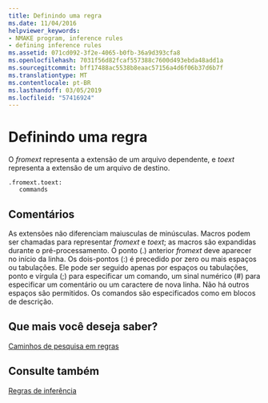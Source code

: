 ```yaml
---
title: Definindo uma regra
ms.date: 11/04/2016
helpviewer_keywords:
- NMAKE program, inference rules
- defining inference rules
ms.assetid: 071cd092-3f2e-4065-b0fb-36a9d393cfa8
ms.openlocfilehash: 7031f56d82fcaf557388c7600d493ebda48add1a
ms.sourcegitcommit: bff17488ac5538b8eaac57156a4d6f06b37d6b7f
ms.translationtype: MT
ms.contentlocale: pt-BR
ms.lasthandoff: 03/05/2019
ms.locfileid: "57416924"
---
```

# <a name="defining-a-rule"></a>Definindo uma regra

O *fromext* representa a extensão de um arquivo dependente, e *toext* representa a extensão de um arquivo de destino.

```
.fromext.toext:
   commands
```

## <a name="remarks"></a>Comentários

As extensões não diferenciam maiusculas de minúsculas. Macros podem ser chamadas para representar *fromext* e *toext*; as macros são expandidas durante o pré-processamento. O ponto (.) anterior *fromext* deve aparecer no início da linha. Os dois-pontos (:) é precedido por zero ou mais espaços ou tabulações. Ele pode ser seguido apenas por espaços ou tabulações, ponto e vírgula (;) para especificar um comando, um sinal numérico (#) para especificar um comentário ou um caractere de nova linha. Não há outros espaços são permitidos. Os comandos são especificados como em blocos de descrição.

## <a name="what-do-you-want-to-know-more-about"></a>Que mais você deseja saber?

[Caminhos de pesquisa em regras](../build/search-paths-in-rules.md)

## <a name="see-also"></a>Consulte também

[Regras de inferência](../build/inference-rules.md)
